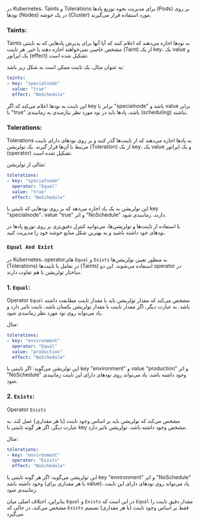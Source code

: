 در Kubernetes، Taints و Tolerations برای مدیریت نحوه توزیع پاد‌ها (Pods) بر روی نودها (Nodes) در یک خوشه (Cluster) مورد استفاده قرار می‌گیرند.

### Taints:
Taints به نودها اجازه می‌دهند که اعلام کنند که آیا آنها برای پذیرش پاد‌هایی که به تاینتی مشخص خاصی نمی‌خواهند اجازه دهند یا خیر. هر تاینت (Taint) از یک key، یک value و یک اپراتور (effect) تشکیل شده است.

به عنوان مثال، یک تاینت ممکن است به شکل زیر باشد:

```yaml
taints:
- key: "specialnode"
  value: "true"
  effect: "NoSchedule"
```

این تاینت به نودها اعلام می‌کند که اگر key برابر با "specialnode" باشد و value برابر با "true" باشد، پاد‌ها باید در نود مورد نظر نیازمندی به زمانبندی (scheduling) نباشند.

### Tolerations:
Tolerations به پاد‌ها اجازه می‌دهند که از تاینت‌ها گذر کنند و بر روی نودهای دارای تاینت مرتبط با آن‌ها قرار گیرند. یک تولریشن (Toleration) از یک key، یک value و یک اپراتور (operator) تشکیل شده است.

مثالی از تولریشن:

```yaml
tolerations:
- key: "specialnode"
  operator: "Equal"
  value: "true"
  effect: "NoSchedule"
```

این تولریشن به یک پاد اجازه می‌دهد که بر روی نودهایی که تاینتی با key "specialnode"، value "true" و اثر "NoSchedule" دارند، زمانبندی شود.

با استفاده از تاینت‌ها و تولریشن‌ها، می‌توانید کنترل دقیق‌تری بر روی توزیع پادها در نودهای خود داشته باشید و به بهترین شکل منابع خوشه خود را مدیریت کنید.

### `Equal And Exist`

در Kubernetes، operatorهای `Equal` و `Exists` به منظور تعیین تولریشن‌ها (Tolerations) در تعامل با تاینت‌ها (Taints) استفاده می‌شوند. این دو operator در ساختار تولریشن با هم تفاوت دارند.

### 1. `Equal`:
Operator `Equal` مشخص می‌کند که مقدار تولریشن باید با مقدار تاینت مطابقت داشته باشد. به عبارت دیگر، اگر مقدار تاینت با مقدار تولریشن یکسان باشد، تاینت تاثیر دارد و پاد می‌تواند روی نود مورد نظر زمانبندی شود.

مثال:
```yaml
tolerations:
- key: "environment"
  operator: "Equal"
  value: "production"
  effect: "NoSchedule"
```
این تولریشن می‌گوید: اگر تاینتی با key "environment" و value "production" و اثر "NoSchedule" وجود داشته باشد، پاد می‌تواند روی نودهای دارای این تاینت زمانبندی شود.

### 2. `Exists`:
Operator `Exists`

مشخص می‌کند که تولریشن باید بر اساس وجود تاینت (با هر مقداری) عمل کند. به عبارت دیگر، اگر هر گونه تاینتی با key مشخص وجود داشته باشد، تولریشن تاثیر دارد.

مثال:
```yaml
tolerations:
- key: "environment"
  operator: "Exists"
  effect: "NoSchedule"
```
این تولریشن می‌گوید: اگر هر گونه تاینتی با key "environment" و اثر "NoSchedule" وجود داشته باشد (با هر مقداری برای value)، پاد می‌تواند روی نودهای دارای این تاینت زمانبندی شود.

بنابراین، اختلاف اصلی میان `Equal` و `Exists` در این است که `Equal` مقدار دقیق تاینت را مشخص می‌کند، در حالی که `Exists` فقط بر اساس وجود تاینت (با هر مقداری) تصمیم می‌گیرد.
